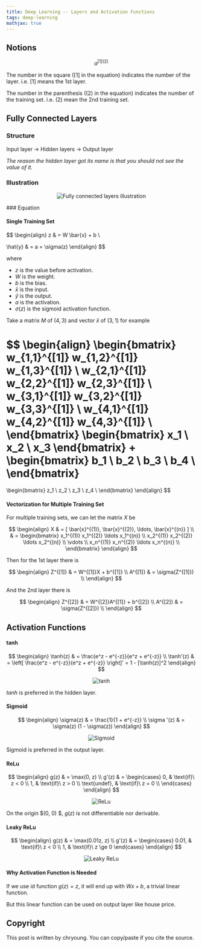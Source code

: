 ```yaml
---
title: Deep Learning -- Layers and Activation Functions
tags: deep-learning
mathjax: true
---
```


## Notions

$$
a^{[1](2)}
$$

The number in the square ($[1]$ in the equation) indicates the number of the layer. i.e. $[1]$ means the 1st layer.

The number in the parenthesis ($(2)$ in the equation) indicates the number of the training set. i.e. $(2)$ mean the 2nd training set.

## Fully Connected Layers

### Structure

Input layer -> Hidden layers -> Output layer

_The reason the hidden layer got its name is that you should not see the value of it._

### Illustration

<p align="center">
  <img alt="Fully connected layers illustration" src="/assets/deep-learning/fully-connected-layers-render.svg" />
</p>
### Equation

#### Single Training Set

$$
\begin{align}
z & = W \bar{x} + b \\

\hat{y} & = a = \sigma(z)
\end{align}
$$

where

- $z$ is the value before activation.
- $W$ is the weight.
- $b$ is the bias.
- $\bar{x}$ is the input.
- $\hat{y}$ is the output.
- $a$ is the activation.
- $\sigma(z)$ is the sigmoid activation function.

Take a matrix  $M$ of $(4,3)$ and vector $\bar{x}$ of $(3,1)$ for example

$$
\begin{align}
\begin{bmatrix}
w_{1,1}^{[1]} w_{1,2}^{[1]} w_{1,3}^{[1]} \\
w_{2,1}^{[1]} w_{2,2}^{[1]} w_{2,3}^{[1]} \\
w_{3,1}^{[1]} w_{3,2}^{[1]} w_{3,3}^{[1]} \\
w_{4,1}^{[1]} w_{4,2}^{[1]} w_{4,3}^{[1]} \\
\end{bmatrix}
\begin{bmatrix}
x_1 \\
x_2 \\
x_3
\end{bmatrix}
+
\begin{bmatrix}
b_1 \\
b_2 \\
b_3 \\
b_4 \\
\end{bmatrix}
=
\begin{bmatrix}
z_1 \\
z_2 \\
z_3 \\
z_4 \\
\end{bmatrix}
\end{align}
$$

#### Vectorization for Multiple Training Set

For multiple training sets, we can let the matrix $X$ be

$$
\begin{align}
X & = [ \bar{x}^{(1)}, \bar{x}^{(2)}, \ldots, \bar{x}^{(n)} ] \\
& =
\begin{bmatrix}
x_1^{(1)} x_1^{(2)} \ldots x_1^{(n)} \\
x_2^{(1)} x_2^{(2)} \ldots x_2^{(n)} \\
\vdots \\
x_n^{(1)} x_n^{(2)} \ldots x_n^{(n)} \\
\end{bmatrix}
\end{align}
$$

Then for the 1st layer there is

$$
\begin{align}
Z^{[1]} & = W^{[1]}X + b^{[1]} \\
A^{[1]} & = \sigma(Z^{[1]}) \\
\end{align}
$$

And the 2nd layer there is

$$
\begin{align}
Z^{[2]} & = W^{[2]}A^{[1]} + b^{[2]} \\
A^{[2]} & = \sigma(Z^{[2]}) \\
\end{align}
$$

## Activation Functions

#### tanh

$$
\begin{align}
\tanh(z) & = \frac{e^z - e^{-z}}{e^z + e^{-z}} \\
\tanh'(z) & = \left[ \frac{e^z - e^{-z}}{e^z + e^{-z}} \right]' = 1 - [\tanh(z)]^2
\end{align}
$$

<p align="center">
  <img alt="tanh" src="/assets/deep-learning/tanh.svg" />
</p>

$tanh$ is preferred in the hidden layer.

#### Sigmoid

$$
\begin{align}
\sigma(z) & = \frac{1}{1 + e^{-z}} \\
\sigma '(z) & = \sigma(z) (1 - \sigma(z))
\end{align}
$$

<p align="center">
  <img alt="Sigmoid" src="/assets/deep-learning/sigmoid.svg" />
</p>

Sigmoid is preferred in the output layer.

#### ReLu

$$
\begin{align}
g(z) & = \max(0, z) \\
g'(z) & =
    \begin{cases}
        0, & \text{if}\ z < 0 \\
        1, & \text{if}\ z > 0 \\
        \text{undef}, & \text{if}\ z = 0 \\
    \end{cases}
\end{align}
$$

<p align="center">
  <img alt="ReLu" src="/assets/deep-learning/relu.svg" />
</p>

On the origin $(0, 0) $, $g(z)$ is not differentiable nor derivable.

#### Leaky ReLu

$$
\begin{align}
g(z) & = \max(0.01z, z) \\
g'(z) & =
	\begin{cases}
		0.01, & \text{if}\ z < 0 \\
		1, & \text{if}\ z \ge 0
	\end{cases}
\end{align}
$$

<p align="center">
  <img alt="Leaky ReLu" src="/assets/deep-learning/leaky_relu.svg" />
</p>

#### Why Activation Function is Needed

If we use id function $g(z) = z$, it will end up with $Wx + b$, a trivial linear function.

But this linear function can be used on output layer like house price.

## Copyright

This post is written by chryoung. You can copy/paste if you cite the source.
